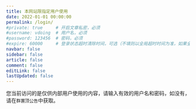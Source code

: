 ```yaml
---
title: 本网站限指定用户使用
date: 2022-01-01 00:00:00
permalink: /login/
#private: true     # 开启文章私密，必须
#username: vdoing  # 用户名，必须
#password: 123456  # 密码，必须
#expire: 60000     # 登录状态超时清除时间，可选（不填则以全局超时时间为准，如果全局没有设置，则默认是一天）
navbar: false
sidebar: false
article: false
comment: false
editLink: false
lastUpdated: false
---
```


您当前访问的是仅供内部用户使用的内容，请输入有效的用户名和密码，如没有，请在`群置顶公告`中获取。

<ClientOnly>
  <Login/>
</ClientOnly>

<!--如果你是 <mark>全局私密文章测试 </mark> 或者 <mark>单个私密文章测试</mark> 进来的，那么登录信息为：

- 全局私密文章测试：用户名为 `vdoing`，密码为 `123456`
- 单个私密文章测试：用户名为 `vdoing`，密码为 `123`

内置五个异步弹窗提示：不输入用户名和密码、只输入两者中的一个、用户名或密码错误、用户名和密码正确。-->